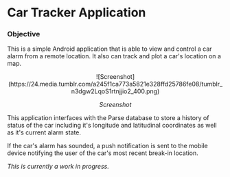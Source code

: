 # Car Tracker Application

### Objective

This is a simple Android application that is able to view and control a car alarm from a remote location. It also can track and plot a car's location on a map.


<center>![Screenshot](https://24.media.tumblr.com/a245f1ca773a5821e328ffd25786fe08/tumblr_n3dgw2LqoS1rtnjjio2_400.png)

<i>Screenshot</i></center>

This application interfaces with the Parse database to store a history of status of the car including it's longitude and latitudinal coordinates as well as it's current alarm state.

If the car's alarm has sounded, a push notification is sent to the mobile device notifying the user of the car's most recent break-in location.

*This is currently a work in progress.*
